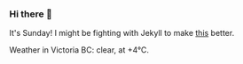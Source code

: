 ### Hi there :wave:

It's Sunday! I might be fighting with Jekyll to make [this](https://swissclubtoronto.ca) better.

Weather in Victoria BC: clear, at +4°C.
